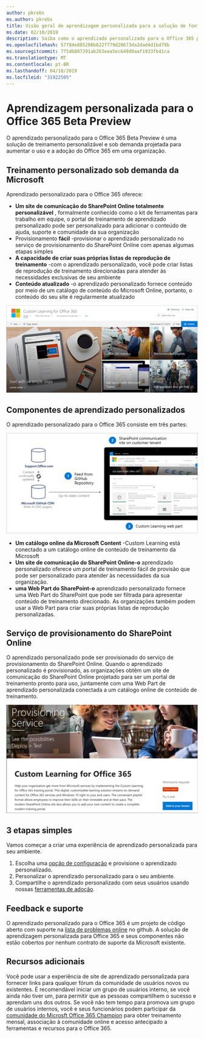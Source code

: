```yaml
---
author: pkrebs
ms.author: pkrebs
title: Visão geral de aprendizagem personalizada para a solução de fonte aberta do Office 365
ms.date: 02/10/2019
description: Saiba como o aprendizado personalizado para o Office 365 pode acelerar o uso e a adoção do Office 365 em sua organização. Nossas soluções incluem uma Web Part do SharePoint Online personalizada e um site de treinamento de comunicações do SharePoint Online moderno que é facilmente provisionado para o seu locatário do Office 365.
ms.openlocfilehash: 57f84e885206b622f779d20673da2dad4d1bd79b
ms.sourcegitcommit: 775d6807291ab263eea5ec649d9aaf1933fb41ca
ms.translationtype: MT
ms.contentlocale: pt-BR
ms.lasthandoff: 04/18/2019
ms.locfileid: "31922505"
---
```

# <a name="custom-learning-for-office-365-beta-preview"></a>Aprendizagem personalizada para o Office 365 Beta Preview
O aprendizado personalizado para o Office 365 Beta Preview é uma solução de treinamento personalizável e sob demanda projetada para aumentar o uso e a adoção do Office 365 em uma organização.  

## <a name="on-demand-custom-training-from-microsoft"></a>Treinamento personalizado sob demanda da Microsoft

Aprendizado personalizado para o Office 365 oferece:

- **Um site de comunicação do SharePoint Online totalmente personalizável** , formalmente conhecido como o kit de ferramentas para trabalho em equipe, o portal de treinamento de aprendizado personalizado pode ser personalizado para adicionar o conteúdo de ajuda, suporte e comunidade da sua organização
- Provisionamento **fácil** -provisionar o aprendizado personalizado no serviço de provisionamento do SharePoint Online com apenas algumas etapas simples
- **A capacidade de criar suas próprias listas de reprodução de treinamento** -com o aprendizado personalizado, você pode criar listas de reprodução de treinamento direcionadas para atender às necessidades exclusivas de seu ambiente
- **Conteúdo atualizado** -o aprendizado personalizado fornece conteúdo por meio de um catálogo de conteúdo do Microsoft Online, portanto, o conteúdo do seu site é regularmente atualizado

![CG-Introducing. png](media/cg-introducing.png)

## <a name="custom-learning-components"></a>Componentes de aprendizado personalizados
O aprendizado personalizado para o Office 365 consiste em três partes: 

![CG-howitworks. png](media/cg-howitworks.png)

- **Um catálogo online da Microsoft Content** -Custom Learning está conectado a um catálogo online de conteúdo de treinamento da Microsoft
- **Um site de comunicação do SharePoint Online-o** aprendizado personalizado oferece um portal de treinamento fácil de provisão que pode ser personalizado para atender às necessidades da sua organização.
- **uma Web Part do SharePoint-o** aprendizado personalizado fornece uma Web Part do SharePoint que pode ser filtrada para apresentar conteúdo de treinamento direcionado. As organizações também podem usar a Web Part para criar suas próprias listas de reprodução personalizadas.

## <a name="sharepoint-online-provisioning-service"></a>Serviço de provisionamento do SharePoint Online 
O aprendizado personalizado pode ser provisionado do serviço de provisionamento do SharePoint Online. Quando o aprendizado personalizado é provisionado, as organizações obtêm um site de comunicação do SharePoint Online projetado para ser um portal de treinamento pronto para uso, juntamente com uma Web Part de aprendizado personalizada conectada a um catálogo online de conteúdo de treinamento. 

![CG-Provision. png](media/cg-provision.png)

## <a name="3-easy-steps"></a>3 etapas simples
Vamos começar a criar uma experiência de aprendizado personalizada para seu ambiente.
1. Escolha uma [opção de configuração](custom_setupoptions.md) e provisione o aprendizado personalizado.  
2. Personalizar o aprendizado personalizado para o seu ambiente.
3. Compartilhe o aprendizado personalizado com seus usuários usando nossas [ferramentas de adoção](driveadoption.md).

## <a name="feedback-and-support"></a>Feedback e suporte

O aprendizado personalizado para o Office 365 é um projeto de código aberto com suporte na [lista de problemas online](https://aka.ms/CustomLearningHelp) no github. A solução de aprendizagem personalizada para Office 365 e seus componentes não estão cobertos por nenhum contrato de suporte da Microsoft existente.  

## <a name="additional-resources"></a>Recursos adicionais
Você pode usar a experiência de site de aprendizado personalizada para fornecer links para qualquer fórum da comunidade de usuários novos ou existentes. É recomendável iniciar um grupo de usuários interno, se você ainda não tiver um, para permitir que as pessoas compartilhem o sucesso e aprendam uns dos outros.  Se você não tem tempo para promova um grupo de usuários internos, você e seus funcionários podem participar da [comunidade do Microsft Office 365 Champion](https://aka.ms/O365Champions) para obter treinamento mensal, associação à comunidade online e acesso antecipado a ferramentas e recursos para o Office 365.